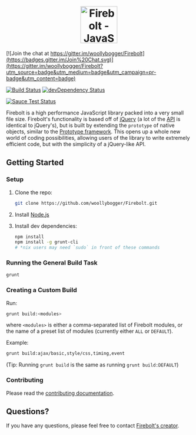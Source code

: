 <h1 align="center">
  <a href="http://fireboltjs.com" title="http://fireboltjs.com">
    <img alt="Firebolt - JavaScript Empowered" src="http://fireboltjs.com/img/logo_big.png" height="100px" />
  </a>
</h1>

[![Join the chat at https://gitter.im/woollybogger/Firebolt](https://badges.gitter.im/Join%20Chat.svg)](https://gitter.im/woollybogger/Firebolt?utm_source=badge&utm_medium=badge&utm_campaign=pr-badge&utm_content=badge)

[![Build Status](https://travis-ci.org/woollybogger/Firebolt.svg)](https://travis-ci.org/woollybogger/Firebolt)
[![devDependency Status](https://david-dm.org/woollybogger/Firebolt/dev-status.svg)](https://david-dm.org/woollybogger/Firebolt#info=devDependencies)

[![Sauce Test Status](https://saucelabs.com/browser-matrix/nwoltman.svg)](https://saucelabs.com/u/nwoltman)

Firebolt is a high performance JavaScript library packed into a very small file size. Firebolt's functionality is based off of <a href="http://jquery.com" target="_blank">jQuery</a> (a lot of the [API](http://api.fireboltjs.com) is identical to jQuery's), but is built by extending the `prototype` of native objects, similar to the <a href="http://prototypejs.org" target="_blank">Prototype framework</a>. This opens up a whole new world of coding possibilities, allowing users of the library to write extremely efficient code, but with the simplicity of a jQuery-like API.


## Getting Started

### Setup

1. Clone the repo:
   ```sh
   git clone https://github.com/woollybogger/Firebolt.git
   ```

2. Install [Node.js](http://nodejs.org/)

3. Install dev dependencies:
   ```sh
   npm install
   npm install -g grunt-cli
   # *nix users may need `sudo` in front of these commands
   ```

### Running the General Build Task

```sh
grunt
```

### Creating a Custom Build

Run:

```sh
grunt build:<modules>
```

where `<modules>` is either a comma-separated list of Firebolt modules, or the name of a preset list of modules (currently either `ALL` or `DEFAULT`).

Example:

```sh
grunt build:ajax/basic,style/css,timing,event
```

(Tip: Running `grunt build` is the same as running `grunt build:DEFAULT`)

### Contributing

Please read the [contributing documentation](https://github.com/woollybogger/Firebolt/blob/master/CONTRIBUTING.md).


## Questions?

If you have any questions, please feel free to contact [Firebolt's creator](https://github.com/woollybogger).
